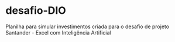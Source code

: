 # desafio-DIO
Planilha para simular investimentos criada para o desafio de projeto Santander - Excel com Inteligência Artificial
